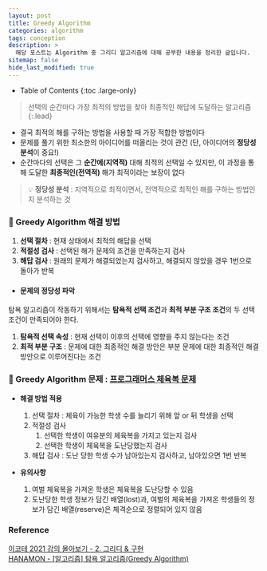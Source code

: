 ```yaml
---
layout: post
title: Greedy Algorithm
categories: algorithm
tags: conception
description: >
  해당 포스트는 Algorithm 중 그리디 알고리즘에 대해 공부한 내용을 정리한 글입니다.
sitemap: false
hide_last_modified: true
---
```


- Table of Contents
{:toc .large-only}

> 선택의 순간마다 가장 최적의 방법을 찾아 최종적인 해답에 도달하는 알고리즘
{:.lead}

- 결국 최적의 해를 구하는 방법을 사용할 때 가장 적합한 방법이다
- 문제를 풀기 위한 최소한의 아이디어를 떠올리는 것이 관건 (단, 아이디어의 **정당성 분석**이 중요!)
- 순간마다의 선택은 그 **순간에(지역적)** 대해 최적의 선택일 수 있지만, 이 과정을 통해 도달한 **최종적인(전역적)** 해가 최적이라는 보장이 없다


<blockquote class="callout callout_info">
  <p>
  💡 <strong>정당성 분석</strong> : 지역적으로 최적이면서, 전역적으로 최적인 해를 구하는 방법인지 분석하는 것 
  </p>
</blockquote>

### 🔑 Greedy Algorithm 해결 방법
1. **선택 절차** : 현재 상태에서 최적의 해답을 선택
2. **적절성 검사** : 선택된 해가 문제의 조건을 만족하는지 검사
3. **해답 검사** : 원래의 문제가 해결되었는지 검사하고, 해결되지 않았을 경우 1번으로 돌아가 반복

- ####  문제의 정당성 파악
탐욕 알고리즘이 작동하기 위해서는 **탐욕적 선택 조건**과 **최적 부분 구조 조건**의 두 선택 조건이 만족되어야 한다.

  1. **탐욕적 선택 속성** : 현재 선택이 이후의 선택에 영향을 주지 않는다는 조건
  2. **최적 부분 구조** : 문제에 대한 최종적인 해결 방안은 부분 문제에 대한 최종적인 해결 방안으로 이루어진다는 조건

### 📄 Greedy Algorithm 문제 : <a href="https://school.programmers.co.kr/learn/courses/30/lessons/42862?language=java"> 프로그래머스 체육복 문제 </a>

- **해결 방법 적용**
  1. 선택 절차 : 체육이 가능한 학생 수를 늘리기 위해 앞 or 뒤 학생을 선택
  2. 적절성 검사
     1. 선택한 학생이 여유분의 체육복을 가지고 있는지 검사
     2. 선택한 학생이 체육복을 도난당했는지 검사
  3. 해답 검사 : 도난 당한 학생 수가 남아있는지 검사하고, 남아있으면 1번 반복

- **유의사항**
  1. 여벌 체육복을 가져온 학생은 체육복을 도난당할 수 있음
  2. 도난당한 학생 정보가 담긴 배열(lost)과, 여벌의 체육복을 가져온 학생들의 정보가 담긴 배열(reserve)은 체격순으로 정렬되어 있지 않음

### Reference
<a href="https://www.youtube.com/watch?v=2zjoKjt97vQ"> 이코테 2021 강의 몰아보기 - 2. 그리디 & 구현 </a> <br>
<a href="https://hanamon.kr/%EC%95%8C%EA%B3%A0%EB%A6%AC%EC%A6%98-%ED%83%90%EC%9A%95%EC%95%8C%EA%B3%A0%EB%A6%AC%EC%A6%98-greedy-algorithm/"> HANAMON - [알고리즘] 탐욕 알고리즘(Greedy Algorithm) </a>